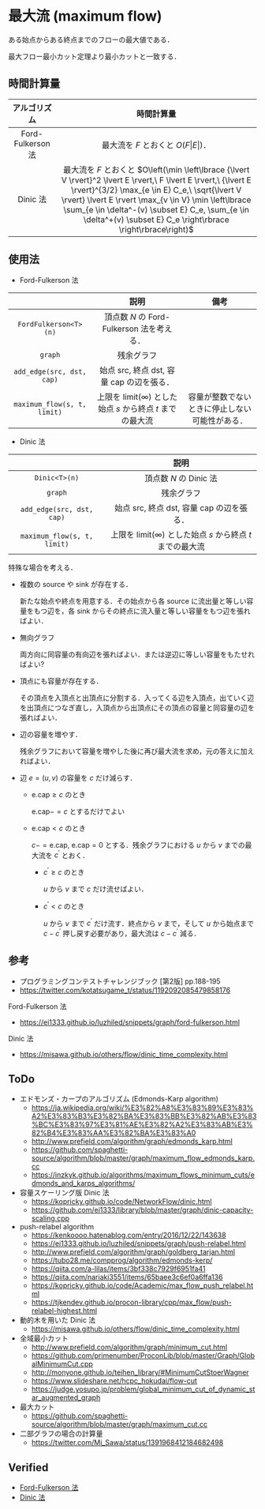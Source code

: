 # 最大流 (maximum flow)

ある始点からある終点までのフローの最大値である．

最大フロー最小カット定理より最小カットと一致する．


## 時間計算量

|アルゴリズム|時間計算量|
|:--:|:--:|
|Ford-Fulkerson 法|最大流を $F$ とおくと $O(F \lvert E \rvert)$．|
|Dinic 法|最大流を $F$ とおくと $O\left(\min \left\lbrace {\lvert V \rvert}^2 \lvert E \rvert,\ F \lvert E \rvert,\ {\lvert E \rvert}^{3/2} \max_{e \in E} C_e,\ \sqrt{\lvert V \rvert} \lvert E \rvert \max_{v \in V} \min \left\lbrace \sum_{e \in \delta^-(v) \subset E} C_e, \sum_{e \in \delta^+(v) \subset E} C_e \right\rbrace \right\rbrace\right)$|


## 使用法

- Ford-Fulkerson 法

||説明|備考|
|:--:|:--:|:--:|
|`FordFulkerson<T>(n)`|頂点数 $N$ の Ford-Fulkerson 法を考える．||
|`graph`|残余グラフ||
|`add_edge(src, dst, cap)`|始点 $\mathrm{src}$, 終点 $\mathrm{dst}$, 容量 $\mathrm{cap}$ の辺を張る．||
|`maximum_flow(s, t, limit)`|上限を $\mathrm{limit} (\infty)$ とした始点 $s$ から終点 $t$ までの最大流|容量が整数でないときに停止しない可能性がある．|

- Dinic 法

||説明|
|:--:|:--:|
|`Dinic<T>(n)`|頂点数 $N$ の Dinic 法|
|`graph`|残余グラフ|
|`add_edge(src, dst, cap)`|始点 $\mathrm{src}$, 終点 $\mathrm{dst}$, 容量 $\mathrm{cap}$ の辺を張る．|
|`maximum_flow(s, t, limit)`|上限を $\mathrm{limit} (\infty)$ とした始点 $s$ から終点 $t$ までの最大流|

特殊な場合を考える．

- 複数の source や sink が存在する．

  新たな始点や終点を用意する．その始点から各 source に流出量と等しい容量をもつ辺を，各 sink からその終点に流入量と等しい容量をもつ辺を張ればよい．

- 無向グラフ

  両方向に同容量の有向辺を張ればよい．または逆辺に等しい容量をもたせればよい?

- 頂点にも容量が存在する．

  その頂点を入頂点と出頂点に分割する．入ってくる辺を入頂点，出ていく辺を出頂点につなぎ直し，入頂点から出頂点にその頂点の容量と同容量の辺を張ればよい．

- 辺の容量を増やす．

  残余グラフにおいて容量を増やした後に再び最大流を求め，元の答えに加えればよい．

- 辺 $e = (u, v)$ の容量を $c$ だけ減らす．

  - $\mathrm{e.cap} \geq c$ のとき

    $\mathrm{e.cap} -= c$ とするだけでよい

  - $\mathrm{e.cap} < c$ のとき

    $c -= \mathrm{e.cap},\ \mathrm{e.cap} = 0$ とする．残余グラフにおける $u$ から $v$ までの最大流を $c^{\prime}$ とおく．

    - $c^{\prime} \geq c$ のとき

      $u$ から $v$ まで $c$ だけ流せばよい．

    - $c^{\prime} < c$ のとき

      $u$ から $v$ まで $c^{\prime}$ だけ流す．終点から $v$ まで，そして $u$ から始点まで $c - c^{\prime}$ 押し戻す必要があり，最大流は $c - c^{\prime}$ 減る．


## 参考

- プログラミングコンテストチャレンジブック \[第2版\] pp.188-195
- https://twitter.com/kotatsugame_t/status/1192092085479858176

Ford-Fulkerson 法
- https://ei1333.github.io/luzhiled/snippets/graph/ford-fulkerson.html

Dinic 法
- https://misawa.github.io/others/flow/dinic_time_complexity.html


## ToDo

- エドモンズ・カープのアルゴリズム (Edmonds-Karp algorithm)
  - https://ja.wikipedia.org/wiki/%E3%82%A8%E3%83%89%E3%83%A2%E3%83%B3%E3%82%BA%E3%83%BB%E3%82%AB%E3%83%BC%E3%83%97%E3%81%AE%E3%82%A2%E3%83%AB%E3%82%B4%E3%83%AA%E3%82%BA%E3%83%A0
  - http://www.prefield.com/algorithm/graph/edmonds_karp.html
  - https://github.com/spaghetti-source/algorithm/blob/master/graph/maximum_flow_edmonds_karp.cc
  - https://inzkyk.github.io/algorithms/maximum_flows_minimum_cuts/edmonds_and_karps_algorithms/
- 容量スケーリング版 Dinic 法
  - https://kopricky.github.io/code/NetworkFlow/dinic.html
  - https://github.com/ei1333/library/blob/master/graph/dinic-capacity-scaling.cpp
- push-relabel algorithm
  - https://kenkoooo.hatenablog.com/entry/2016/12/22/143638
  - https://ei1333.github.io/luzhiled/snippets/graph/push-relabel.html
  - http://www.prefield.com/algorithm/graph/goldberg_tarjan.html
  - https://tubo28.me/compprog/algorithm/edmonds-kerp/
  - https://qiita.com/a-lilas/items/3bf338c7929f6951fa41
  - https://qiita.com/nariaki3551/items/65baee3c6ef0a6ffa136
  - https://kopricky.github.io/code/Academic/max_flow_push_relabel.html
  - https://tjkendev.github.io/procon-library/cpp/max_flow/push-relabel-highest.html
- 動的木を用いた Dinic 法
  - https://misawa.github.io/others/flow/dinic_time_complexity.html
- 全域最小カット
  - http://www.prefield.com/algorithm/graph/minimum_cut.html
  - https://github.com/primenumber/ProconLib/blob/master/Graph/GlobalMinimumCut.cpp
  - http://monyone.github.io/teihen_library/#MinimumCutStoerWagner
  - https://www.slideshare.net/hcpc_hokudai/flow-cut
  - https://judge.yosupo.jp/problem/global_minimum_cut_of_dynamic_star_augmented_graph
- 最大カット
  - https://github.com/spaghetti-source/algorithm/blob/master/graph/maximum_cut.cc
- 二部グラフの場合の計算量
  - https://twitter.com/Mi_Sawa/status/1391968412184682498


## Verified

- [Ford-Fulkerson 法](https://onlinejudge.u-aizu.ac.jp/solutions/problem/GRL_6_A/review/4085135/emthrm/C++14)
- [Dinic 法](https://onlinejudge.u-aizu.ac.jp/solutions/problem/1615/review/4085139/emthrm/C++14)
